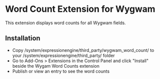 # Word Count Extension for Wygwam

This extension displays word counts for all Wygwam fields.

## Installation
- Copy /system/expressionengine/third_party/wygwam_word_count/ to your /system/expressionengine/third_party/ folder
- Go to Add-Ons > Extensions in the Control Panel and click "Install" beside the Wygam Word Counts extension
- Publish or view an entry to see the word counts

